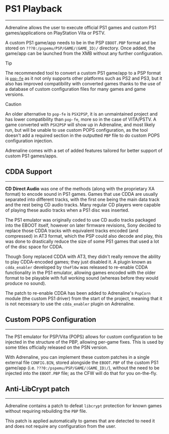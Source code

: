 # PS1 Playback
---

Adrenaline allows the user to execute official PS1 games and custom PS1 games/applications on PlayStation Vita or PSTV.


A custom PS1 game/app needs to be in the PSP `EBOOT.PBP` format and be stored on `???0:/pspemu/PSP/GAME/⟨GAME_ID⟩/` directory. Once added, the game/app can be launched from the XMB without any further configuration.

> [!TIP]
> The recommended tool to convert a custom PS1 game/app to a PSP format is [`pop-fe`](https://github.com/sahlberg/pop-fe) as it not only supports other platforms such as PS2 and PS3, but it also has improved compatibility with converted games thanks to the use of a database of custom configuration files for many games and game versions.

> [!CAUTION]
> An older alternative to `pop-fe` is `PSX2PSP`, it is an unmaintained project and has lower compatibility than `pop-fe`, more so in the case of VITA/PSTV. A game converted with `PSX2PSP` will show up in Adrenaline, and most likely run, but will be unable to use custom POPS configuration, as the tool doesn't add a required section in the outputted `PBP` file to do custom POPS configuration injection.


Adrenaline comes with a set of added features tailored for better support of custom PS1 games/apps.

## CDDA Support
---

**CD Direct Audio** was one of the methods (along with the proprietary XA format) to encode sound in PS1 games.
Games that use CDDA are usually separated into different tracks, with the first one being the main data track and the rest being CD audio tracks. Many regular CD players were capable of playing these audio tracks when a PS1 disc was inserted.

The PS1 emulator was originally coded to use CD audio tracks packaged into the EBOOT itself, however on later firmware revisions, Sony decided to replace those CDDA tracks with equivalent tracks encoded (and compressed) in AT3 format, which the PSP could also decode and play, this was done to drastically reduce the size of some PS1 games that used a lot of the disc space for CDDA.

Though Sony replaced CDDA with AT3, they didn't really remove the ability to play CDDA-encoded games; they just disabled it.
A plugin known as `cdda_enabler` developed by `theFl0w` was released to re-enable CDDA functionality in the PS1 emulator, allowing games encoded with the older format to be playable with full working sound (whereas before they would produce no sound).

The patch to re-enable CDDA has been added to Adrenaline's `PopCorn` module (the custom PS1 driver) from the start of the project, meaning that it is not necessary to use the `cdda_enabler` plugin on Adrenaline.

## Custom POPS Configuration
---

The PS1 emulator for PSP/Vita (POPS) allows for custom configuration to be injected in the structure of the PBP, allowing per-game fixes. This is used by some titles officially released on the PSN version.

With Adrenaline, you can implement these custom patches in a single external file `CONFIG.BIN`, stored alongside the `EBOOT.PBP` of the custom PS1 game/app (i.e. `???0:/pspemu/PSP/GAME/⟨GAME_ID⟩/`), without the need to be injected into the `EBOOT.PBP` file; as the CFW will do that for you on-the-fly.

## Anti-LibCrypt patch
---

Adrenaline contains a patch to defeat `libcrypt` protection for known games without requiring rebuilding the `PBP` file.

This patch is applied automatically to games that are detected to need it and does not require any configuration from the user.
